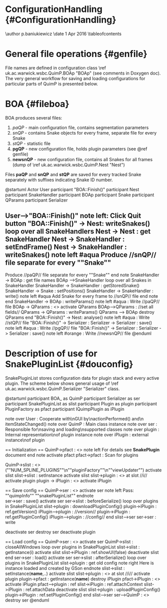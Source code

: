 # ConfigurationHandling {#ConfigurationHandling}

\author p.baniukiewicz
\date 1 Apr 2016
\tableofcontents

# General file operations {#genfile}
File names are defined in configuration class \ref uk.ac.warwick.wsbc.QuimP.BOAp "BOAp" (see comments in Doxygen doc). The very general workflow for saving and loading configurations for particular parts of QuimP is presented below.

# BOA {#fileboa}
BOA produces several files:
1. *paQP* - main configuration file, contains segmentation parameters 
2. *snQP* - contains Snake objects for every frame, separate file for every Snake
3. *stQP* - statistic file
4. **pgQP** - new configuration file, holds plugin parameters (see @ref genfile)
5. **newsnQP** - new configuration file, contains all Snakes for all frames (dump of \ref uk.ac.warwick.wsbc.QuimP.Nest "Nest")

Files **paQP** and **snQP** and **stQP** are saved for every tracked Snake separately with suffixes indicating Snake ID number.

@startuml
Actor User
participant "BOA::Finish()"
participant Nest
participant SnakeHandler
participant BOAp
participant Snake
participant QParams
participant Serializer

User-->"BOA::Finish()"
note left: Click Quit button
"BOA::Finish()" -> Nest: writeSnakes()
loop over all SnakeHandlers
Nest -> Nest : get SnakeHandler
Nest -> SnakeHandler : setEndFrame()
Nest -> SnakeHandler : writeSnakes()
note left #aqua
Produce //snQP// file
separate for every ""Snake""
---
Produce //paQP// file
separate for every ""Snake""
end note
SnakeHandler -> BOAp : get file names
BOAp -->SnakeHandler
loop over all Snakes in SnakeHandler
SnakeHandler -> SnakeHandler : getStoredSnake()
SnakeHandler -> Snake : setPositions()
SnakeHandler -> SnakeHandler : write()
note left #aqua
Add Snake for every
frame to //snQP// file
end note
end
SnakeHandler -> BOAp : writeParams()
note left #aqua : Write //paQP// file
BOAp -> QParams : <<create>>
activate QParams
BOAp-->QParams : //set all fields//
QParams -> QParams : writeParams()
QParams --> BOAp
destroy QParams
end
"BOA::Finish()" -> Nest: analyse()
note left #aqua : Write //stQP// file
"BOA::Finish()" -> Serializer : <SnakePluginList>
Serializer -> Serializer : save()
note left #aqua : Write //pgQP// file
"BOA::Finish()" -> Serializer : <Nest>
Serializer -> Serializer : save()
note left #orange : Write //newsnQP// file
@enduml

# Description of use for SnakePluginList {#douconfig}

SnakePluginList stores configuration data for plugin stack and every active plugin. The scheme below shows general usage of \ref uk.ac.warwick.wsbc.QuimP.Serializer "Serializer" class.

@startuml
participant BOA_ as QuimP
participant Serializer as ser
participant SnakePluginList as slist
participant Plugin as plugin
participant PluginFactory as pfact
participant IQuimpPlugin as iPlugin

note over User : Cooperate with\nGUI by\nactionPerformed() and\n itemStateChanged()
note over QuimP : Main class instance
note over ser : Responsible for\nsaving and loading\nsupported classes
note over plugin : Internal representation\nof plugin instance
note over iPlugin : external instance\nof plugin

== Initialization ==
QuimP->pfact : <<create>>
note left
For details see 
**SnakePlugin**
document
end note
activate pfact
pfact->pfact : Scan for plugins

QuimP->slist : <<create>>(""NUM_SPLINE_PLUGINS""\n""pluginFactory""\n""viewUpdater"")
activate slist
slist->slist : setInstance
activate slist
slist->plugin : <<create>> at slot //i//
activate plugin
plugin -> iPlugin : <<create>>
activate iPlugin

== Save config ==
QuimP->ser : <<create>>
activate ser
note left
Pass:
""quimpInfo""
""snakePluginList""
endnote  
ser->ser : save()
activate ser
ser->slist : beforeSerialize()
loop over plugins in SnakePluginList
    slist->plugin : downloadPluginConfig()
    plugin->iPlugin : ref.getVersion()
    iPlugin-->plugin : //version//
    plugin->iPlugin : ref.getPluginConfig()
    iPlugin-->plugin : //config//
end
slist-->ser
ser->ser : write

deactivate ser
destroy ser
deactivate plugin

== Load config ==
QuimP->ser : <<create>>
activate ser
QuimP->slist : closeAllWindows
loop over plugins in SnakePluginList
    slist->slist : getInstance(i)
    activate slist
    slist->iPlugin : ref.showUI(false)
    deactivate slist
end
ser->ser : load()
activate ser
ser->slist : afterSerialize()
loop over plugins in SnakePluginList
    slist->plugin : get old config
    note right
    Here is instance
    loaded and created
    by GSon
    endnote
    slist->slist : setInstance(**name**,..)
    activate slist
    slist->plugin : <<create>> at slot //i//
    activate plugin
    plugin->pfact : getInstance(**name**)
    destroy iPlugin
    pfact->iPlugin : <<create>>
    activate iPlugin
    pfact-->plugin : ref
    slist->iPlugin : ref.attachContext
    slist->iPlugin : ref.attachData
    deactivate slist
    slist->plugin : uploadPluginConfig()
    plugin->iPlugin : ref.setPluginConfig()
end
slist-->ser
ser-->QuimP : <<new instance>>
destroy ser
@enduml